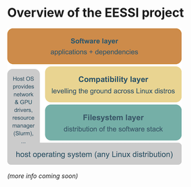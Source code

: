 # Overview of the EESSI project

![EESSI overview](img/overview_layers.png)

*(more info coming soon)*
